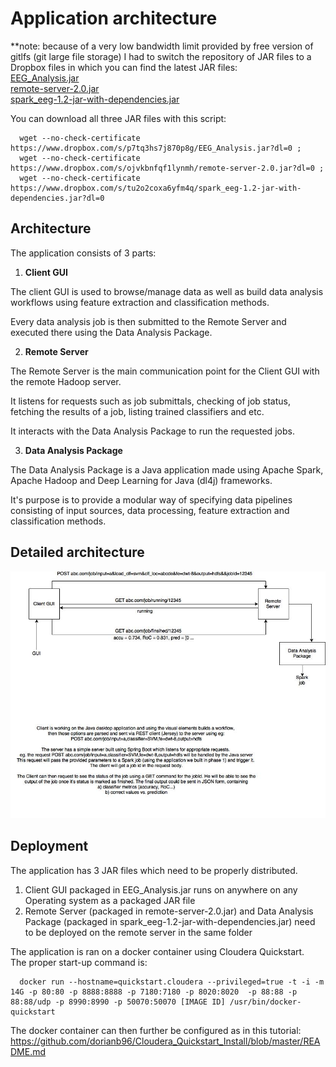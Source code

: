 # Application architecture

**note: because of a very low bandwidth limit provided by free version of gitlfs (git large file storage) I had to switch the repository of JAR files to a Dropbox files in which you can find the latest JAR files:   
[EEG_Analysis.jar](https://www.dropbox.com/s/p7tq3hs7j870p8g/EEG_Analysis.jar?dl=0)  
[remote-server-2.0.jar](https://www.dropbox.com/s/ojvkbnfqf1lynmh/remote-server-2.0.jar?dl=0)  
[spark_eeg-1.2-jar-with-dependencies.jar](https://www.dropbox.com/s/tu2o2coxa6yfm4q/spark_eeg-1.2-jar-with-dependencies.jar?dl=0)

You can download all three JAR files with this script: 

      wget --no-check-certificate https://www.dropbox.com/s/p7tq3hs7j870p8g/EEG_Analysis.jar?dl=0 ; 
      wget --no-check-certificate https://www.dropbox.com/s/ojvkbnfqf1lynmh/remote-server-2.0.jar?dl=0 ; 
      wget --no-check-certificate https://www.dropbox.com/s/tu2o2coxa6yfm4q/spark_eeg-1.2-jar-with-dependencies.jar?dl=0

## Architecture

The application consists of 3 parts:  

1)   **Client GUI**  

The client GUI is used to browse/manage data as well as build data analysis workflows using feature extraction and classification methods.   

Every data analysis job is then submitted to the Remote Server and executed there using the Data Analysis Package.
   
 
2)  **Remote Server**  
  
The Remote Server is the main communication point for the Client GUI with the remote Hadoop server.  

It listens for requests such as job submittals, checking of job status, fetching the results of a job, listing trained classifiers and etc.

It interacts with the Data Analysis Package to run the requested jobs.

3)  **Data Analysis Package**

The Data Analysis Package is a Java application made using Apache Spark, Apache Hadoop and Deep Learning for Java (dl4j) frameworks.

It's purpose is to provide a modular way of specifying data pipelines consisting of input sources, data processing, feature extraction and classification methods.

## Detailed architecture  

![1](https://github.com/dorianb96/gsoc-architecture-explained/blob/master/App_architecture.jpg?raw=true)


## Deployment

The application has 3 JAR files which need to be properly distributed.

1. Client GUI packaged in EEG_Analysis.jar runs on anywhere on any Operating system as a packaged JAR file  
2. Remote Server (packaged in remote-server-2.0.jar) and Data Analysis Package (packaged in spark_eeg-1.2-jar-with-dependencies.jar) need to be deployed on the remote server in the same folder   

The application is ran on a docker container using Cloudera Quickstart.  
The proper start-up command is: 

      docker run --hostname=quickstart.cloudera --privileged=true -t -i -m 14G -p 80:80 -p 8888:8888 -p 7180:7180 -p 8020:8020  -p 88:88 -p 88:88/udp -p 8990:8990 -p 50070:50070 [IMAGE ID] /usr/bin/docker-quickstart 
      
The docker container can then further be configured as in this tutorial: https://github.com/dorianb96/Cloudera_Quickstart_Install/blob/master/README.md


